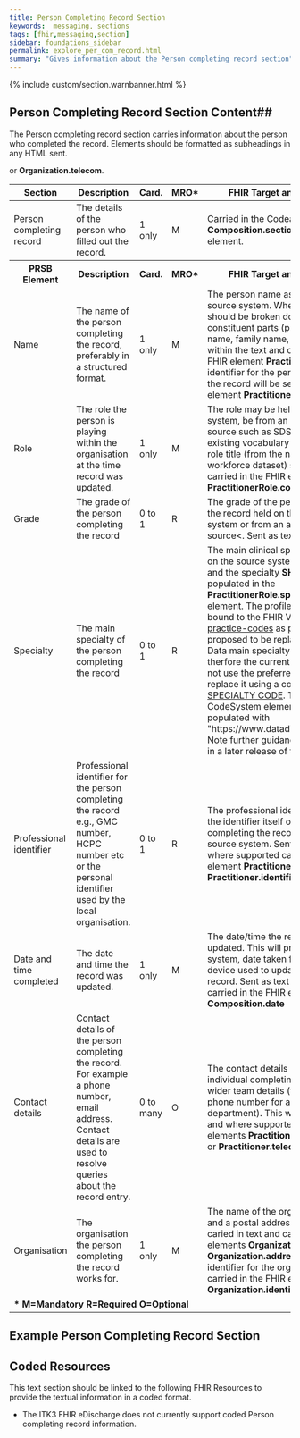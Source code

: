 ```yaml
---
title: Person Completing Record Section
keywords:  messaging, sections
tags: [fhir,messaging,section]
sidebar: foundations_sidebar
permalink: explore_per_com_record.html
summary: "Gives information about the Person completing record section"
---
```


{% include custom/section.warnbanner.html %}

## Person Completing Record Section Content##
The Person completing record section carries information about the person who completed the record. Elements should be formatted as subheadings in any HTML sent.


<table style="width:100%;max-width: 100%;">
	<thead>
		<tr>
			<th width="15%">Section</th>
			<th width="35%">Description</th>
			<th width="5%">Card.</th>
			<th width="5%">MRO*</th>
			<th width="40%">FHIR Target and Guidance</th>
		</tr>
	</thead>
	<tbody>
		<tr>
			<td>Person completing record</td>
			<td>The details of the person who filled out the record.</td>
			<td>1 only</td>
			<td>M</td>
			<td>Carried in the CodeableConcept of <b>Composition.section.code</b> FHIR element.</td>
		</tr>
		<tr>
			<th>PRSB Element</th>
			<th>Description</th>
			<th>Card.</th>
			<th>MRO*</th>
			<th>FHIR Target and Guidance</th>		
		</tr>
		<tr>
			<td>Name</td>
			<td>The name of the person completing the record, preferably in a structured format.</td>
			<td>1 only</td>
			<td>M</td>
			<td>The person name as held on the source system. Where possible this should be broken down into its constituent parts (prefix, given name, family name, and suffix) within the text and carried in the FHIR element <b>Practitioner.name</b> . An identifier for the person completing the record will be sent in the FHIR element <b>Practitioner.identifier</b>.</td>
		</tr>
		<tr>
			<td>Role</td>
			<td>The role the person is playing within the organisation at the time record was updated.</td>
			<td>1 only</td>
			<td>M</td>
			<td>The role may be held on the source system, be from an authoritative source such as SDS, or use an existing vocabulary such as the job role title (from the national workforce dataset) sent as text and carried in the FHIR element <b>PractitionerRole.code</b>.</td>
		</tr>
		<tr>
			<td>Grade</td>
			<td>The grade of the person completing the record</td>
			<td>0 to 1</td>
			<td>R</td>
			<td>The grade of the person completing the record held on the source system or from an authoritative source<. Sent as text only./td>
		</tr>
		<tr>
			<td>Specialty</td>
			<td>The main specialty of the person completing the record</td>
			<td>0 to 1</td>
			<td>R</td>
			<td>The main clinical specialty as held on the source system sent as text and the specialty <b>SHOULD</b> populated in the <b>PractitionerRole.specialty</b> FHIR element. The profile is currently bound to the FHIR ValueSet <a href="http://hl7.org/fhir/stu3/valueset-c80-practice-codes.html">c80-practice-codes</a> as preferred. This is proposed to be replaced by NHS Data main specialty code and therfore the current guidance is to not use the preferred ValueSet but to replace it using a code from <a href="https://www.datadictionary.nhs.uk/data_dictionary/attributes/m/main_specialty_code_de.asp?shownav=1">MAIN SPECIALTY CODE</a>. The FHIR CodeSystem element should be populated with "https://www.datadictionary.nhs.uk". Note further guidance will be issues in a later release of the specification.</td>
		</tr>
		<tr>
			<td>Professional identifier</td>
			<td>Professional identifier for the person completing the record e.g., GMC number, HCPC number etc or the personal identifier used by the local organisation.</td>
			<td>0 to 1</td>
			<td>R</td>
			<td>The professional identifier type and the identifier itself of the person completing the record held on the source system. Sent as text and where supported carried in the FHIR element <b>Practitioner.identifier</b> and <b>Practitioner.identifier.type</b>.</td>
		</tr>
		<tr>
			<td>Date and time completed</td>
			<td>The date and time the record was updated.</td>
			<td>1 only</td>
			<td>M</td>
			<td>The date/time the record was updated. This will probably be a system, date taken from electronic device used to update the patient record. Sent as text and will also be carried in the FHIR element <b>Composition.date</b></td>
		</tr>
		<tr>
			<td>Contact details</td>
			<td>Contact details of the person completing the record. For example a phone number, email address. Contact details are used to resolve queries about the record entry.</td>
			<td>0 to many</td>
			<td>O</td>
			<td>The contact details may be for the individual completing the record, or wider team details (for example a phone number for a hospital department). This will be sent as text and where supported in the FHIR elements <b>PractitionerRole.telecom</b> or <b>Practitioner.telecom</b></td> or <b>Organization.telecom</b>.
		</tr>
		<tr>
			<td>Organisation</td>
			<td>The organisation the person completing the record works for.</td>
			<td>1 only</td>
			<td>M</td>
			<td>The name of the organisation or site, and a postal address (if available) caried in text and carried in the FHIR elements <b>Organization.name</b> and <b>Organization.address</b>. An ODS identifier for the organisation or site carried in the FHIR element <b>Organization.identifier</b>.</td>
		</tr>
		<tr>
		<td colspan="5"><b>* M=Mandatory R=Required O=Optional</b></td>
		</tr>
	</tbody>
</table>

## Example Person Completing Record Section ##

<script src="https://gist.github.com/IOPS-DEV/4eceababbca389067cde4aefd2d61cde.js"></script>

## Coded Resources ##

This text section should be linked to the following FHIR Resources to provide the textual information in a coded format.

- The ITK3 FHIR eDischarge does not currently support coded Person completing record information.






